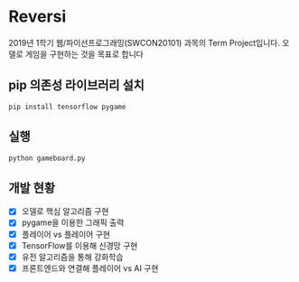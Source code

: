 # Reversi
2019년 1학기 웹/파이선프로그래밍(SWCON20101) 과목의 Term Project입니다.
오델로 게임을 구현하는 것을 목표로 합니다

## pip 의존성 라이브러리 설치
```
pip install tensorflow pygame
```
## 실행
```
python gameboard.py
```
## 개발 현황
- [x] 오델로 핵심 알고리즘 구현
- [x] pygame을 이용한 그래픽 출력
- [x] 플레이어 vs 플레이어 구현
- [x] TensorFlow를 이용해 신경망 구현
- [x] 유전 알고리즘을 통해 강화학습
- [x] 프론트엔드와 연결해 플레이어 vs AI 구현
